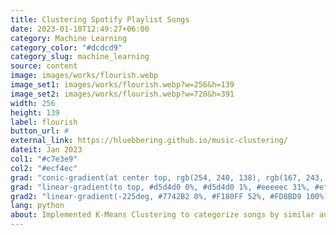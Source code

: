```yaml
---
title: Clustering Spotify Playlist Songs
date: 2023-01-10T12:49:27+06:00
category: Machine Learning
category_color: "#dcdcd9"
category_slug: machine_learning
source: content
image: images/works/flourish.webp
image_set1: images/works/flourish.webp?w=256&h=139
image_set2: images/works/flourish.webp?w=720&h=391
width: 256
height: 139
label: flourish
button_url: #
external_link: https://hluebbering.github.io/music-clustering/
dateit: Jan 2023
col1: "#c7e3e9"
col2: "#ecf4ec"
grad: "conic-gradient(at center top, rgb(254, 240, 138), rgb(167, 243, 208), rgb(254, 240, 138))"
grad: "linear-gradient(to top, #d5d4d0 0%, #d5d4d0 1%, #eeeeec 31%, #efeeec 75%, #e9e9e7 100%)"
grad2: "linear-gradient(-225deg, #7742B2 0%, #F180FF 52%, #FD8BD9 100%)"
lang: python
about: Implemented K-Means Clustering to categorize songs by similar audio features from Spotify API data.
---
```


